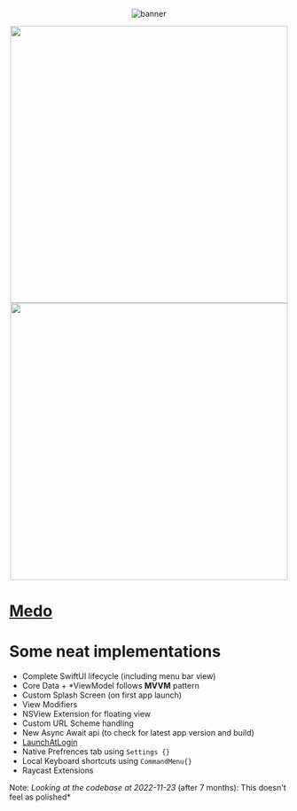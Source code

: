 <div align='center'>
  
  ![banner](https://user-images.githubusercontent.com/43297314/159801155-9dc521df-07bc-42d1-85ea-643a66aaace5.png)
  
  <img src="https://user-images.githubusercontent.com/43297314/159814508-103f4678-49f0-4160-999a-fb10e18c0ca9.png" height="500px"> <img src="https://user-images.githubusercontent.com/43297314/159814717-30900c01-ddbd-4a0c-bda1-6e4077c11d95.png" height="500px">

</div>




# [Medo](https://aayush9029.github.io/Medo/)

    
# Some neat implementations 
- Complete SwiftUI lifecycle (including menu bar view)
- Core Data + \*ViewModel follows **MVVM** pattern
- Custom Splash Screen (on first app launch)
- View Modifiers
- NSView Extension for floating view
- Custom URL Scheme handling
- New Async Await api (to check for latest app version and build)
- [LaunchAtLogin](https://github.com/sindresorhus/LaunchAtLogin)
- Native Prefrences tab using `Settings {}`
- Local Keyboard shortcuts using `CommandMenu{}`
- Raycast Extensions


Note: *Looking at the codebase at 2022-11-23* (after 7 months): This doesn't feel as polished*
